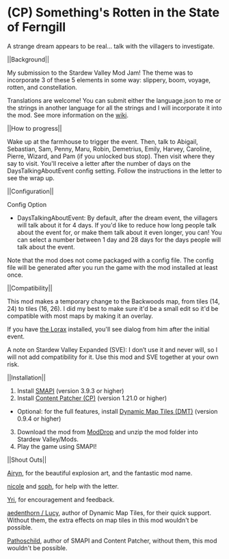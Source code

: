 # (CP) Something's Rotten in the State of Ferngill

A strange dream appears to be real... talk with the villagers to investigate.

||Background||

My submission to the Stardew Valley Mod Jam! The theme was to incorporate 3 of these 5 elements in some way: slippery, boom, voyage, rotten, and constellation.

Translations are welcome! You can submit either the language.json to me or the strings in another language for all the strings and I will incorporate it into the mod. See more information on the <a href="https://stardewvalleywiki.com/Modding:Translations">wiki</a>.


||How to progress||

Wake up at the farmhouse to trigger the event. Then, talk to Abigail, Sebastian, Sam, Penny, Maru, Robin, Demetrius, Emily, Harvey, Caroline, Pierre, Wizard, and Pam (if you unlocked bus stop). Then visit where they say to visit. You'll receive a letter after the number of days on the DaysTalkingAboutEvent config setting. Follow the instructions in the letter to see the wrap up.


||Configuration||

Config Option

* DaysTalkingAboutEvent: By default, after the dream event, the villagers will talk about it for 4 days. If you'd like to reduce how long people talk about the event for, or make them talk about it even longer, you can! You can select a number between 1 day and 28 days for the days people will talk about the event.

Note that the mod does not come packaged with a config file. The config file will be generated after you run the game with the mod installed at least once. 


||Compatibility||

This mod makes a temporary change to the Backwoods map, from tiles (14, 24) to tiles (16, 26). I did my best to make sure it'd be a small edit so it'd be compatible with most maps by making it an overlay.

If you have <a href="https://www.nexusmods.com/stardewvalley/mods/15012">the Lorax</a> installed, you'll see dialog from him after the initial event.

A note on Stardew Valley Expanded (SVE): I don’t use it and never will, so I will not add compatibility for it. Use this mod and SVE together at your own risk.


||Installation||

1. Install <a href="https://www.nexusmods.com/stardewvalley/mods/2400">SMAPI</a> (version 3.9.3 or higher)
2. Install <a href="https://www.nexusmods.com/stardewvalley/mods/1915">Content Patcher (CP)</a> (version 1.21.0 or higher)
- Optional: for the full features, install <a href="https://www.nexusmods.com/stardewvalley/mods/14566">Dynamic Map Tiles (DMT)</a> (version 0.9.4 or higher)
3. Download the mod from <a href="https://www.moddrop.com/stardew-valley/mods/1308573-somethings-rotten-in-the-state-of-ferngill">ModDrop</a> and unzip the mod folder into Stardew Valley/Mods.
4. Play the game using SMAPI!


||Shout Outs||


<a href="https://www.nexusmods.com/stardewvalley/users/70148453?tab=user+files">Airyn</a>, for the beautiful explosion art, and the fantastic mod name.

<a href="https://www.nexusmods.com/stardewvalley/users/104804993?tab=user+files">nicole</a> and <a href="https://www.nexusmods.com/stardewvalley/users/6976914?tab=user+files">soph</a>, for help with the letter.

<a href="https://www.nexusmods.com/stardewvalley/users/2893756?tab=user+files">Yri</a>, for encouragement and feedback.

<a href="https://www.nexusmods.com/stardewvalley/users/18901754?tab=user+files">aedenthorn / Lucy</a>, author of Dynamic Map Tiles, for their quick support. Without them, the extra effects on map tiles in this mod wouldn't be possible.

<a href="https://www.nexusmods.com/stardewvalley/users/1552317?tab=user+files">Pathoschild</a>, author of SMAPI and Content Patcher, without them, this mod wouldn't be possible.